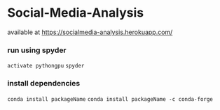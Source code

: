 # Social-Media-Analysis

available at https://socialmedia-analysis.herokuapp.com/

### run using spyder
`activate pythongpu`
`spyder`

### install dependencies
`conda install packageName`
`conda install packageName -c conda-forge`
